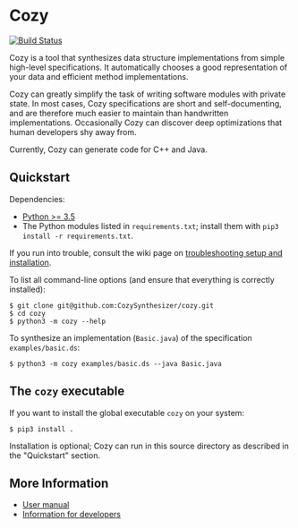 # Cozy

[![Build Status](https://travis-ci.org/CozySynthesizer/cozy.svg?branch=master
)](https://travis-ci.org/CozySynthesizer/cozy)

Cozy is a tool that synthesizes data structure implementations
from simple high-level specifications. It automatically chooses a good
representation of your data and efficient method implementations.

Cozy can greatly simplify the task of
writing software modules with private state.
In most cases, Cozy specifications are short and self-documenting, and are
therefore much easier to maintain than handwritten implementations.
Occasionally Cozy can discover deep optimizations that human
developers shy away from.

Currently, Cozy can generate code for C++ and Java.

## Quickstart

Dependencies:
 - [Python >= 3.5](https://www.python.org/)
 - The Python modules listed in `requirements.txt`;
   install them with `pip3 install -r requirements.txt`.

If you run into trouble, consult the wiki page on [troubleshooting
setup and installation](https://github.com/CozySynthesizer/cozy/wiki/Troubleshooting-setup-and-installation).

To list all command-line options (and ensure that everything is correctly
installed):

    $ git clone git@github.com:CozySynthesizer/cozy.git
    $ cd cozy
    $ python3 -m cozy --help

To synthesize an implementation (`Basic.java`) of the specification
`examples/basic.ds`:

    $ python3 -m cozy examples/basic.ds --java Basic.java

## The `cozy` executable

If you want to install the global executable
`cozy` on your system:

    $ pip3 install .

Installation is optional; Cozy can run in this source directory as described
in the "Quickstart" section.

## More Information

 - [User manual](https://github.com/CozySynthesizer/cozy/wiki/User-Manual)
 - [Information for developers](https://github.com/CozySynthesizer/cozy/wiki/Information-for-Developers)
